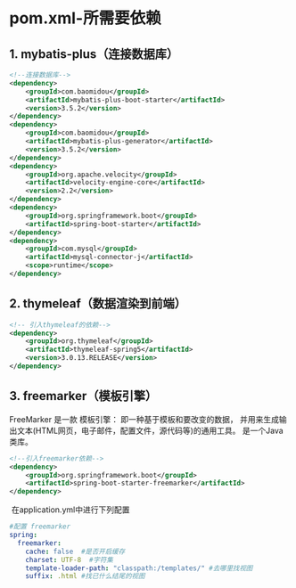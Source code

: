 # **pom.xml-所需要依赖**

## 1. mybatis-plus（连接数据库）

```xml
<!--连接数据库-->
<dependency>
    <groupId>com.baomidou</groupId>
    <artifactId>mybatis-plus-boot-starter</artifactId>
    <version>3.5.2</version>
</dependency>
<dependency>
    <groupId>com.baomidou</groupId>
    <artifactId>mybatis-plus-generator</artifactId>
    <version>3.5.2</version>
</dependency>
<dependency>
    <groupId>org.apache.velocity</groupId>
    <artifactId>velocity-engine-core</artifactId>
    <version>2.2</version>
</dependency>
<dependency>
    <groupId>org.springframework.boot</groupId>
    <artifactId>spring-boot-starter</artifactId>
</dependency>
<dependency>
    <groupId>com.mysql</groupId>
    <artifactId>mysql-connector-j</artifactId>
    <scope>runtime</scope>
</dependency>
```

## 2. thymeleaf（数据渲染到前端）

```xml
<!-- 引入thymeleaf的依赖-->
<dependency>
    <groupId>org.thymeleaf</groupId>
    <artifactId>thymeleaf-spring5</artifactId>
    <version>3.0.13.RELEASE</version>
</dependency>
```

## 3. freemarker（模板引擎）

FreeMarker 是一款 模板引擎： 即一种基于模板和要改变的数据， 并用来生成输出文本(HTML网页，电子邮件，配置文件，源代码等)的通用工具。 是一个Java类库。

```xml
<!--引入freemarker依赖-->
<dependency>
    <groupId>org.springframework.boot</groupId>
    <artifactId>spring-boot-starter-freemarker</artifactId>
</dependency>
```

​		在application.yml中进行下列配置

```yml
#配置 freemarker
spring:
  freemarker:
    cache: false  #是否开启缓存
    charset: UTF-8  #字符集
    template-loader-path: "classpath:/templates/" #去哪里找视图
    suffix: .html #找已什么结尾的视图
```

